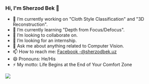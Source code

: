 ### Hi, I'm Sherzod Bek 👋

 
 
- 🔭 I’m currently working on "Cloth Style Classification" and "3D Reconstruction".
- 🌱 I’m currently learning "Depth from Focus/Defocus".
- 👯 I’m looking to collaborate on.
- 🤔 I’m looking for an internship.
- 💬 Ask me about anything related to Computer Vision.
- 📫 How to reach me: [Facebook -@sherzodbek.uz](https://www.facebook.com/sherzodbek.uz)
- 😄 Pronouns: He/His
- ⚡ My motto: Life Begins at the End of Your Comfort Zone
 

<img src="https://github-readme-stats.vercel.app/api?username=sherzod-dev&&show_icons=true&title_color=ffffff&icon_color=999998&text_color=daf7dc&bg_color=393837">
